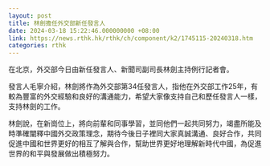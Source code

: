 ```yaml
---
layout: post
title: 林劍擔任外交部新任發言人
date: 2024-03-18 15:22:46.000000000 +08:00
link: https://news.rthk.hk/rthk/ch/component/k2/1745115-20240318.htm
categories: rthk
---
```


在北京，外交部今日由新任發言人、新聞司副司長林劍主持例行記者會。

發言人毛寧介紹，林劍將作為外交部第34任發言人，指他在外交部工作25年，有較為豐富的外交經驗和良好的溝通能力，希望大家像支持自己和歷任發言人一樣，支持林劍的工作。

林劍說，在新崗位上，將向前輩和同事學習，並同他們一起共同努力，竭盡所能及時準確闡釋中國外交政策理念，期待今後日子裡同大家真誠溝通、良好合作，共同促進中國和世界更好的相互了解與合作，幫助世界更好地理解新時代中國，為促進世界的和平與發展做出積極努力。

